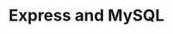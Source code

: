 # Express and MySQL

<!-- * You have basic understanding of Javascript
* You know the DiscordJS library a little bit
* You have some understanding of SQL queries [w3schools](https://www.w3schools.com/sql/)
* You know how a MySQL database works -->
<!-- 
## Packages
For using MySQL in your NodeJS application, you will need the **mysql**-package and the **discord.js**-package. You can download these packages with:
> npm install mysql

**Documentation:** https://www.npmjs.com/package/mysql

> npm install discord.js

**Documentation:** https://discord.js.org

## MySQL Database
Here is a look how I designed my `settings`-table in my Database:
![database design1](https://github.com/HalloSouf/DiscordJS-MySQL/blob/master/images/db1.png?raw=true)
![database design2](https://github.com/HalloSouf/DiscordJS-MySQL/blob/master/images/db2.png?raw=true) -->